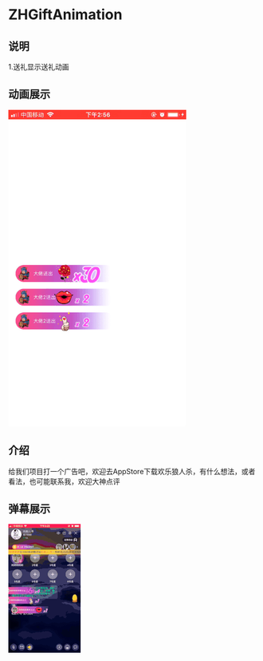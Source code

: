 # ZHGiftAnimation
## 说明
1.送礼显示送礼动画

## 动画展示

![image](https://github.com/Zhangyunjiang123/ZHGiftAnimation/blob/master/20181126154545.gif)

## 介绍
给我们项目打一个广告吧，欢迎去AppStore下载欢乐狼人杀，有什么想法，或者看法，也可能联系我，欢迎大神点评

## 弹幕展示

![image](https://github.com/Zhangyunjiang123/ZHGiftAnimation/blob/master/20181126154708.gif)
